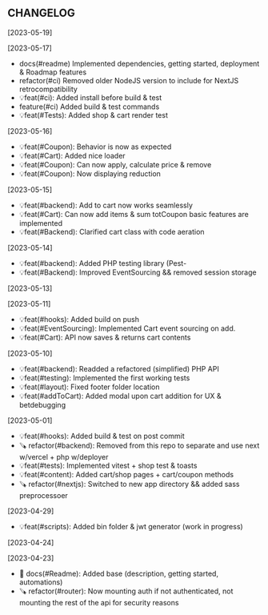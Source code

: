 CHANGELOG
----------------------

[2023-05-19]

[2023-05-17]
 * docs(#readme) Implemented dependencies, getting started, deployment & Roadmap features
 * refactor(#ci) Removed older NodeJS version to include for NextJS retrocompatibility
 * 💡feat(#ci): Added install before build & test
 * feature(#ci) Added build & test commands
 * 💡feat(#Tests): Added shop & cart render test

[2023-05-16]
 * 💡feat(#Coupon): Behavior is now as expected
 * 💡feat(#Cart): Added nice loader
 * 💡feat(#Coupon): Can now apply, calculate price & remove
 * 💡feat(#Coupon): Now displaying reduction

[2023-05-15]
 * 💡feat(#backend): Add to cart now works seamlessly
 * 💡feat(#Cart): Can now add items & sum totCoupon basic features are implemented
 * 💡feat(#Backend): Clarified cart class with code aeration

[2023-05-14]
 * 💡feat(#backend): Added PHP testing library (Pest-
 * 💡feat(#Backend): Improved EventSourcing && removed session storage

[2023-05-13]

[2023-05-11]
 * 💡feat(#hooks): Added build on push
 * 💡feat(#EventSourcing): Implemented Cart event sourcing on add.
 * 💡feat(#Cart): API now saves & returns cart contents

[2023-05-10]
 * 💡feat(#backend): Readded a refactored (simplified) PHP API
 * 💡feat(#testing): Implemented the first working tests
 * 💡feat(#layout): Fixed footer folder location
 * 💡feat(#addToCart): Added modal upon cart addition for UX & betdebugging

[2023-05-01]
 * 💡feat(#hooks): Added build & test on post commit
 * 🪚 refactor(#backend): Removed from this repo to separate and use next w/vercel + php w/deployer
 * 💡feat(#tests): Implemented vitest + shop test & toasts
 * 💡feat(#content): Added cart/shop pages + cart/coupon methods
 * 🪚 refactor(#nextjs): Switched to new app directory && added sass preprocessoer

[2023-04-29]
 * 💡feat(#scripts): Added bin folder & jwt generator (work in progress)

[2023-04-24]

[2023-04-23]
 * 📖 docs(#Readme): Added base (description, getting started, automations)
 * 🪚 refactor(#router): Now mounting auth if not authenticated, not mounting the rest of the api for security reasons
